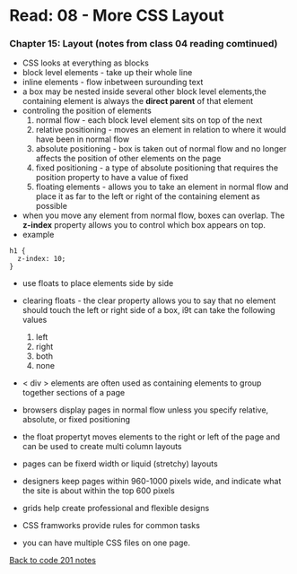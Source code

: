 # Read: 08 - More CSS Layout

### Chapter 15: Layout (notes from class 04 reading comtinued)

- CSS looks at everything as blocks
- block level elements - take up their whole line
- inline elements - flow inbetween surounding text
- a box may be nested inside several other block level elements,the containing element is always the **direct parent** of that element
- controling the position of elements
  1. normal flow - each block level element sits on top of the next
  1. relative positioning - moves an element in relation to where it would have been in normal flow
  1. absolute positioning - box is taken out of normal flow and no longer affects the position of other elements on the page
  1. fixed positioning - a type of absolute positioning that requires the position property to have a value of fixed
  1. floating elements - allows you to take an element in normal flow and place it as far to the left or right of the containing element as possible
- when you move any element from normal flow, boxes can overlap. The **z-index** property allows you to control which box appears on top.
- example
```
h1 {
  z-index: 10;
}
```
- use floats to place elements side by side
- clearing floats - the clear property allows you to say that no element should touch the left or right side of a box, i9t can take the following values
  1. left
  1. right
  1. both
  1. none
  
- < div > elements are often used as containing elements to group together sections of a page
- browsers display pages in normal flow unless you specify relative, absolute, or fixed positioning
- the float propertyt moves elements to the right or left of the page and can be used to create multi column layouts
- pages can be fixerd width or liquid (stretchy) layouts
- designers keep pages within 960-1000 pixels wide, and indicate what the site is about within the top 600 pixels
- grids help create professional and flexible designs
- CSS framworks provide rules for common tasks
- you can have multiple CSS files on one page.

[Back to code 201 notes](201.md)